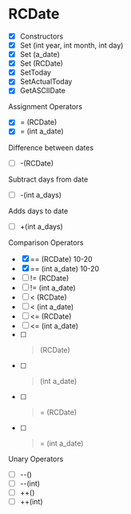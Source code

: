 # RCDate
- [X] Constructors
- [X] Set (int year, int month, int day)
- [X] Set (a_date)
- [X] Set (RCDate)
- [X] SetToday
- [X] SetActualToday
- [X] GetASCIIDate

Assignment Operators
- [X] = (RCDate)
- [X] = (int a_date)

Difference between dates
- [ ] -(RCDate)

Subtract days from date
- [ ] -(int a_days)

Adds days to date
- [ ] +(int a_days)

Comparison Operators
- [X] == (RCDate)		10-20
- [X] == (int a_date)	10-20
- [ ] != (RCDate)
- [ ] != (int a_date)
- [ ] < (RCDate)
- [ ] < (int a_date)
- [ ] <= (RCDate)
- [ ] <= (int a_date)
- [ ] > (RCDate)
- [ ] > (int a_date)
- [ ] >= (RCDate)
- [ ] >= (int a_date)

Unary Operators
- [ ] --()
- [ ] --(int)
- [ ] ++()
- [ ] ++(int)
